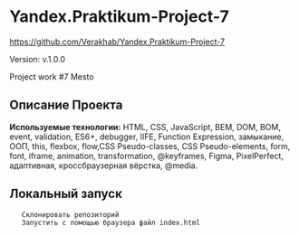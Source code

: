 # Yandex.Praktikum-Project-7

https://github.com/Verakhab/Yandex.Praktikum-Project-7

Version: v.1.0.0

Project work #7
Mesto




## Описание Проекта
__Используемые технологии:__ HTML, CSS, JavaScript, BEM, DOM, BOM, event,
validation, ES6+, debugger, IIFE, Function Expression, замыкание,
ООП, this, flexbox, flow,CSS Pseudo-classes, CSS Pseudo-elements, form,
font, iframe, animation, transformation, @keyframes, Figma, PixelPerfect,
адаптивная, кроссбраузерная вёрстка, @media.

## Локальный запуск
  ```
     Склонировать репозиторий
     Запустить с помощью браузера файл index.html
  ```
